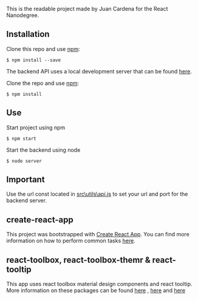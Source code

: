 This is the readable project made by Juan Cardena for the React Nanodegree.

## Installation

Clone this repo and use [npm](https://www.npmjs.com/):

    $ npm install --save

The backend API uses a local development server that can be found [here](https://github.com/udacity/reactnd-project-readable-starter).

Clone the repo and use [npm](https://www.npmjs.com/):

    $ npm install

## Use

Start project using npm

    $ npm start

Start the backend using node

    $ node server
    
## Important

Use the url const located in [src\utils\api.js](https://github.com/jjcardena/reacted-readable/blob/master/src/utils/api.js) to set your url and port for the backend server.

## create-react-app

This project was bootstrapped with [Create React App](https://github.com/facebookincubator/create-react-app). You can find more information on how to perform common tasks [here](https://github.com/facebookincubator/create-react-app/blob/master/packages/react-scripts/template/README.md).

## react-toolbox, react-toolbox-themr & react-tooltip
This app uses react toolbox material design components and react tooltip.
More information on these packages can be found [here](https://github.com/react-toolbox/react-toolbox) , [here](https://github.com/react-toolbox/react-toolbox-themr) and [here](https://github.com/wwayne/react-tooltip)
